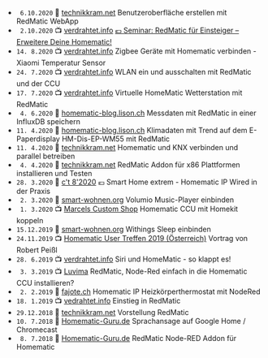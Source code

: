 * ` 6.10.2020` 📖 [technikkram.net](https://technikkram.net/blog/2020/10/06/homematic-alternative-benutzeroberflaeche-fuer-gaeste-erstellen-mit-redmatic-webapp/) Benutzeroberfläche erstellen mit RedMatic WebApp
* ` 2.10.2020` 📺 [verdrahtet.info](https://www.youtube.com/watch?v=GBlIK_T6NPw) [💶 Seminar: RedMatic für Einsteiger – Erweitere Deine Homematic!](https://www.verdrahtet.info/redmatic-fuer-einsteiger-erweitere-deine-homematic/) 
* `14. 8.2020` 📺 [verdrahtet.info](https://www.youtube.com/watch?v=vl0Q0VyH-qk) Zigbee Geräte mit Homematic verbinden - Xiaomi Temperatur Sensor
* `24. 7.2020` 📺 [verdrahtet.info](https://www.youtube.com/watch?v=jIi94oDgRCc) WLAN ein und ausschalten mit RedMatic und der CCU
* `17. 7.2020` 📺 [verdrahtet.info](https://www.youtube.com/watch?v=C61PfTBXM1o) Virtuelle HomeMatic Wetterstation mit RedMatic
* ` 4. 6.2020` 📖 [homematic-blog.lison.ch](https://homematic-blog.lison.ch/messdaten-mit-redmatic-in-einer-influxdb-speichern/) Messdaten mit RedMatic in einer InfluxDB speichern
* `11. 4.2020` 📖 [homematic-blog.lison.ch](https://homematic-blog.lison.ch/klimadaten-mit-trend-auf-dem-e-paperdisplay-hm-dis-ep-wm55-mit-redmatic/) Klimadaten mit Trend auf dem E-Paperdisplay HM-Dis-EP-WM55 mit RedMatic
* `11. 4.2020` 📖 [technikkram.net](https://technikkram.net/2020/04/homematic-und-knx-verbinden-und-parallel-betreiben) Homematic und KNX verbinden und parallel betreiben
* ` 4. 4.2020` 📖 [technikkram.net](https://technikkram.net/2020/04/redmatic-beta-release-des-redmatic-addon-fuer-x86-plattformen-installieren-und-testen) RedMatic Addon für x86 Plattformen installieren und Testen
* `28. 3.2020` 📘 [c't 8'2020](https://www.heise.de/select/ct/2020/8/2006217283313627436) 💶 Smart Home ­extrem - Homematic IP Wired in der Praxis
* ` 2. 3.2020` 📖 [smart-wohnen.org](https://smart-wohnen.org/homematic-den-volumio-music-player-in-die-hausautomatisierung-einbinden/) Volumio Music-Player einbinden
* ` 1. 3.2020` 📺 [Marcels Custom Shop](https://www.youtube.com/watch?v=exwqm-6PRv8) Homematic CCU mit Homekit koppeln
* `15.12.2019` 📖 [smart-wohnen.org](https://smart-wohnen.org/homematic-withings-sleep-in-die-hausautomatisierung-einbinden/) Withings Sleep einbinden
* `24.11.2019` 📺 [Homematic User Treffen 2019 (Österreich)](https://youtu.be/Rll0sDiGnsQ?t=1634) Vortrag von Robert Peißl 
* `28. 6.2019` 📺 [verdrahtet.info](https://www.youtube.com/watch?v=2I3UlTJ3ar8) Siri und HomeMatic - so klappt es! 
* ` 3. 3.2019` 📺 [Luvima](https://www.youtube.com/watch?v=W_RruCV0J2w) RedMatic, Node-Red einfach in die Homematic CCU installieren? 
* ` 2. 2.2019` 📖 [fajote.ch](https://fajote.ch/tutorial/homematic-ip-heizkoerperthermostat-mit-nodered) Homematic IP Heizkörperthermostat mit NodeRed
* `18. 1.2019` 📺 [vedrahtet.info](https://www.youtube.com/watch?v=lMIrLS6JM-o) Einstieg in RedMatic 
* `29.12.2018` 📖 [technikkram.net](https://technikkram.net/2018/12/vorstellung-redmatic-nodered-als-addon-fuer-die-ccu3-oder-raspberrymatic) Vorstellung RedMatic
* `10. 7.2018` 📖 [Homematic-Guru.de](https://homematic-guru.de/homematic-sprachansage-auf-google-home-chromecast) Sprachansage auf Google Home / Chromecast
* ` 8. 7.2018` 📖 [Homematic-Guru.de](https://homematic-guru.de/redmatic-node-red-addon-fuer-homematic) RedMatic Node-RED Addon für Homematic
